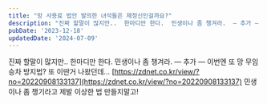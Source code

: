 ```yaml
---
title: "망 사용료 법안 발의한 녀석들은 제정신인걸까요?"
description: "진짜 할말이 많지만..  한마디만 한다.  민생이나 좀 챙겨라.  — 추가 —  이번엔 또 망 무임승차 방지법? 또 이딴거 나왔던데…  https://zdnet.co.kr/view/?no=20220908133137  민생이나 좀 챙기라고 제발 이상한 법 만들지말고!"
pubDate: '2023-12-18'
updatedDate: '2024-07-09'
---
```


진짜 할말이 많지만..
한마디만 한다.
민생이나 좀 챙겨라.
— 추가 —
이번엔 또 망 무임승차 방지법? 또 이딴거 나왔던데…
[https://zdnet.co.kr/view/?no=20220908133137](https://zdnet.co.kr/view/?no=20220908133137)
민생이나 좀 챙기라고 제발 이상한 법 만들지말고!